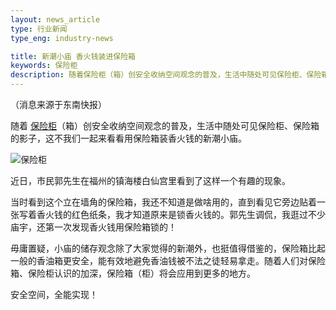 ```yaml
---
layout: news_article
type: 行业新闻
type_eng: industry-news

title: 新潮小庙 香火钱装进保险箱
keywords: 保险柜
description: 随着保险柜（箱）创安全收纳空间观念的普及，生活中随处可见保险柜、保险箱的影子，这不我们一起来看看用保险箱装香火钱的新潮小庙。
---
```

（消息来源于东南快报）

随着 [保险柜](http://www.qnn.com.cn/)（箱）创安全收纳空间观念的普及，生活中随处可见保险柜、保险箱的影子，这不我们一起来看看用保险箱装香火钱的新潮小庙。

![保险柜](http://www.qnn.com.cn/image-news/id032701.jpg)

近日，市民郭先生在福州的镇海楼白仙宫里看到了这样一个有趣的现象。

当时看到这个立在墙角的保险箱，我还不知道是做啥用的，直到看见它旁边贴着一张写着香火钱的红色纸条，我才知道原来是锁香火钱的。郭先生调侃，我逛过不少庙宇，还第一次发现香火钱用保险箱锁的！

毋庸置疑，小庙的储存观念除了大家觉得的新潮外，也挺值得借鉴的，保险箱比起一般的香油箱更安全，能有效地避免香油钱被不法之徒轻易拿走。随着人们对保险箱、保险柜认识的加深，保险箱（柜）将会应用到更多的地方。

安全空间，全能实现！
